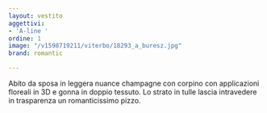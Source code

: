 ```yaml
---
layout: vestito
aggettivi:
- 'A-line '
ordine: 1
image: "/v1598719211/viterbo/18293_a_buresz.jpg"
brand: romantic

---
```

Abito da sposa in leggera nuance champagne con corpino con applicazioni floreali in 3D e gonna in doppio tessuto. Lo strato in tulle lascia intravedere in trasparenza un romanticissimo pizzo.